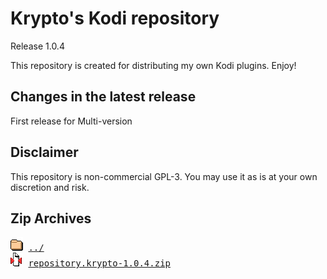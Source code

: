 # Krypto's Kodi repository
Release 1.0.4

This repository is created for distributing my own Kodi plugins. Enjoy!

## Changes in the latest release 
 First release for Multi-version

## Disclaimer 
 This repository is non-commercial GPL-3. You may use it as is at your own discretion and risk.
        

## Zip Archives
<pre>
<img src="../../icons/folder.gif" alt="[DIR]" > <a href="../">../</a> 
<img src="../../icons/compressed.gif" alt="[ZIP]" > <a href="repository.krypto-1.0.3.zip">repository.krypto-1.0.4.zip</a> 
</pre>
